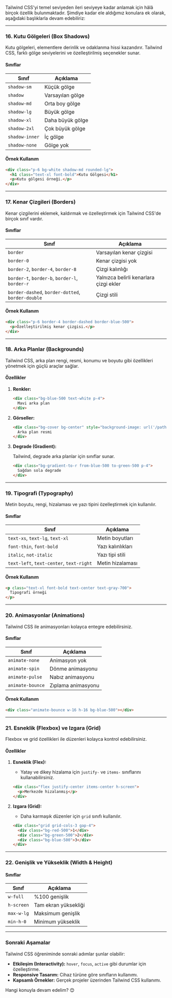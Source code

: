Tailwind CSS'yi temel seviyeden ileri seviyeye kadar anlamak için hâlâ birçok özellik bulunmaktadır. Şimdiye kadar ele aldığımız konulara ek olarak, aşağıdaki başlıklarla devam edebiliriz:

---

### **16. Kutu Gölgeleri (Box Shadows)**

Kutu gölgeleri, elementlere derinlik ve odaklanma hissi kazandırır. Tailwind CSS, farklı gölge seviyelerini ve özelleştirilmiş seçenekler sunar.

#### **Sınıflar**

| **Sınıf**          | **Açıklama**                   |
|---------------------|--------------------------------|
| `shadow-sm`         | Küçük gölge                   |
| `shadow`            | Varsayılan gölge              |
| `shadow-md`         | Orta boy gölge                |
| `shadow-lg`         | Büyük gölge                   |
| `shadow-xl`         | Daha büyük gölge              |
| `shadow-2xl`        | Çok büyük gölge               |
| `shadow-inner`      | İç gölge                      |
| `shadow-none`       | Gölge yok                     |

#### **Örnek Kullanım**

```html
<div class="p-6 bg-white shadow-md rounded-lg">
  <h1 class="text-xl font-bold">Kutu Gölgesi</h1>
  <p>Kutu gölgesi örneği.</p>
</div>
```

---

### **17. Kenar Çizgileri (Borders)**

Kenar çizgilerini eklemek, kaldırmak ve özelleştirmek için Tailwind CSS'de birçok sınıf vardır.

#### **Sınıflar**

| **Sınıf**          | **Açıklama**                        |
|---------------------|-------------------------------------|
| `border`            | Varsayılan kenar çizgisi           |
| `border-0`          | Kenar çizgisi yok                 |
| `border-2`, `border-4`, `border-8` | Çizgi kalınlığı    |
| `border-t`, `border-b`, `border-l`, `border-r` | Yalnızca belirli kenarlara çizgi ekler |
| `border-dashed`, `border-dotted`, `border-double` | Çizgi stili |

#### **Örnek Kullanım**

```html
<div class="p-6 border-4 border-dashed border-blue-500">
  <p>Özelleştirilmiş kenar çizgisi.</p>
</div>
```

---

### **18. Arka Planlar (Backgrounds)**

Tailwind CSS, arka plan rengi, resmi, konumu ve boyutu gibi özellikleri yönetmek için güçlü araçlar sağlar.

#### **Özellikler**

1. **Renkler:**

   ```html
   <div class="bg-blue-500 text-white p-4">
     Mavi arka plan
   </div>
   ```

2. **Görseller:**

   ```html
   <div class="bg-cover bg-center" style="background-image: url('/path/to/image.jpg');">
     Arka plan resmi
   </div>
   ```

3. **Degrade (Gradient):**

   Tailwind, degrade arka planlar için sınıflar sunar.

   ```html
   <div class="bg-gradient-to-r from-blue-500 to-green-500 p-4">
     Sağdan sola degrade
   </div>
   ```

---

### **19. Tipografi (Typography)**

Metin boyutu, rengi, hizalaması ve yazı tipini özelleştirmek için kullanılır.

#### **Sınıflar**

| **Sınıf**          | **Açıklama**                         |
|---------------------|--------------------------------------|
| `text-xs`, `text-lg`, `text-xl` | Metin boyutları         |
| `font-thin`, `font-bold`        | Yazı kalınlıkları       |
| `italic`, `not-italic`          | Yazı tipi stili         |
| `text-left`, `text-center`, `text-right` | Metin hizalaması |

#### **Örnek Kullanım**

```html
<p class="text-xl font-bold text-center text-gray-700">
  Tipografi örneği
</p>
```

---

### **20. Animasyonlar (Animations)**

Tailwind CSS ile animasyonları kolayca entegre edebilirsiniz.

#### **Sınıflar**

| **Sınıf**           | **Açıklama**                   |
|----------------------|--------------------------------|
| `animate-none`       | Animasyon yok                 |
| `animate-spin`       | Dönme animasyonu              |
| `animate-pulse`      | Nabız animasyonu              |
| `animate-bounce`     | Zıplama animasyonu            |

#### **Örnek Kullanım**

```html
<div class="animate-bounce w-16 h-16 bg-blue-500"></div>
```

---

### **21. Esneklik (Flexbox) ve Izgara (Grid)**

Flexbox ve grid özellikleri ile düzenleri kolayca kontrol edebilirsiniz.

#### **Özellikler**

1. **Esneklik (Flex):**
   - Yatay ve dikey hizalama için `justify-` ve `items-` sınıflarını kullanabilirsiniz.

   ```html
   <div class="flex justify-center items-center h-screen">
     <p>Merkezde hizalanmış</p>
   </div>
   ```

2. **Izgara (Grid):**
   - Daha karmaşık düzenler için `grid` sınıfı kullanılır.

   ```html
   <div class="grid grid-cols-3 gap-4">
     <div class="bg-red-500">1</div>
     <div class="bg-green-500">2</div>
     <div class="bg-blue-500">3</div>
   </div>
   ```

---

### **22. Genişlik ve Yükseklik (Width & Height)**

#### **Sınıflar**

| **Sınıf**         | **Açıklama**                     |
|--------------------|----------------------------------|
| `w-full`           | %100 genişlik                  |
| `h-screen`         | Tam ekran yüksekliği           |
| `max-w-lg`         | Maksimum genişlik              |
| `min-h-0`          | Minimum yükseklik              |

---

### **Sonraki Aşamalar**

Tailwind CSS öğreniminde sonraki adımlar şunlar olabilir:

- **Etkileşim (Interactivity):** `hover`, `focus`, `active` gibi durumlar için özelleştirme.
- **Responsive Tasarım:** Cihaz türüne göre sınıfların kullanımı.
- **Kapsamlı Örnekler:** Gerçek projeler üzerinden Tailwind CSS kullanımı.

Hangi konuyla devam edelim? 😊